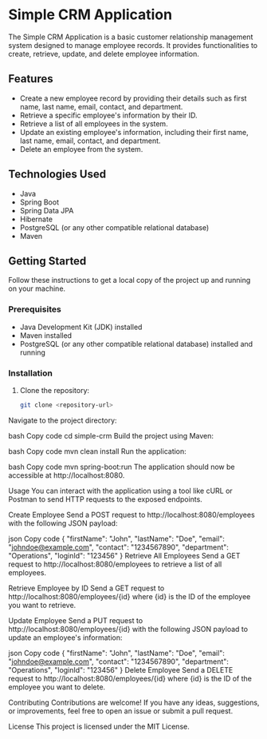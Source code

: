 # Simple CRM Application

The Simple CRM Application is a basic customer relationship management system designed to manage employee records. It provides functionalities to create, retrieve, update, and delete employee information.

## Features

- Create a new employee record by providing their details such as first name, last name, email, contact, and department.
- Retrieve a specific employee's information by their ID.
- Retrieve a list of all employees in the system.
- Update an existing employee's information, including their first name, last name, email, contact, and department.
- Delete an employee from the system.

## Technologies Used

- Java
- Spring Boot
- Spring Data JPA
- Hibernate
- PostgreSQL (or any other compatible relational database)
- Maven

## Getting Started

Follow these instructions to get a local copy of the project up and running on your machine.

### Prerequisites

- Java Development Kit (JDK) installed
- Maven installed
- PostgreSQL (or any other compatible relational database) installed and running

### Installation

1. Clone the repository:

   ```bash
   git clone <repository-url>
Navigate to the project directory:

bash
Copy code
cd simple-crm
Build the project using Maven:

bash
Copy code
mvn clean install
Run the application:

bash
Copy code
mvn spring-boot:run
The application should now be accessible at http://localhost:8080.

Usage
You can interact with the application using a tool like cURL or Postman to send HTTP requests to the exposed endpoints.

Create Employee
Send a POST request to http://localhost:8080/employees with the following JSON payload:

json
Copy code
{
  "firstName": "John",
  "lastName": "Doe",
  "email": "johndoe@example.com",
  "contact": "1234567890",
  "department": "Operations",
  "loginId": "123456"
}
Retrieve All Employees
Send a GET request to http://localhost:8080/employees to retrieve a list of all employees.

Retrieve Employee by ID
Send a GET request to http://localhost:8080/employees/{id} where {id} is the ID of the employee you want to retrieve.

Update Employee
Send a PUT request to http://localhost:8080/employees/{id} with the following JSON payload to update an employee's information:

json
Copy code
{
  "firstName": "John",
  "lastName": "Doe",
  "email": "johndoe@example.com",
  "contact": "1234567890",
  "department": "Operations",
  "loginId": "123456"
}
Delete Employee
Send a DELETE request to http://localhost:8080/employees/{id} where {id} is the ID of the employee you want to delete.

Contributing
Contributions are welcome! If you have any ideas, suggestions, or improvements, feel free to open an issue or submit a pull request.

License
This project is licensed under the MIT License.
